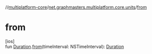 //[multiplatform-core](../../index.md)/[net.graphmasters.multiplatform.core.units](index.md)/[from](from.md)

# from

[ios]\
fun [Duration](-duration/index.md#294327114%2FExtensions%2F-183831061).[from](from.md)(timeInterval: NSTimeInterval): [Duration](-duration/index.md#294327114%2FExtensions%2F-183831061)
